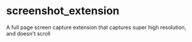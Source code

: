 # screenshot_extension
A full page screen capture extension that captures super high resolution, and doesn't scroll
